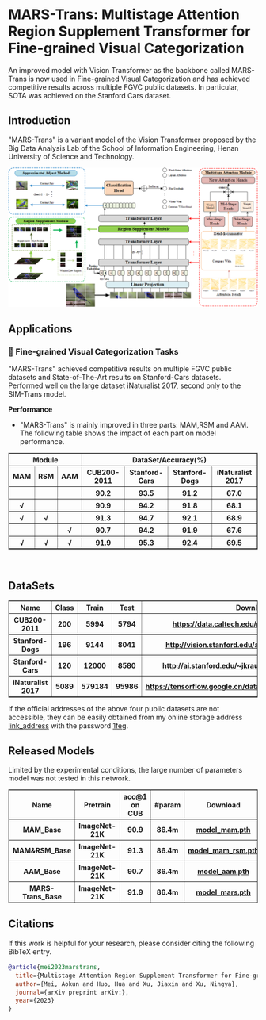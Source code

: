 # MARS-Trans: Multistage Attention Region Supplement Transformer for Fine-grained Visual Categorization

An improved model with Vision Transformer as the backbone called MARS-Trans is now used in Fine-grained Visual Categorization and has achieved competitive results across multiple FGVC public datasets. In particular, SOTA was achieved on the Stanford Cars dataset.

## Introduction
"MARS-Trans" is a variant model of the Vision Transformer proposed by the Big Data Analysis Lab of the School of Information Engineering, Henan University of Science and Technology.
<div align=left>
<img src='./docs/Figure2.png' width=900>
</div>

## Applications

### 🌅 Fine-grained Visual Categorization Tasks

"MARS-Trans" achieved competitive results on multiple FGVC public datasets and State-of-The-Art results on Stanford-Cars datasets. Performed well on the large dataset iNaturalist 2017, second only to the SIM-Trans model.

**Performance**
 - "MARS-Trans" is mainly improved in three parts: MAM,RSM and AAM. The following table shows the impact of each part on model performance.
<table border="1" width="90%">
	<tr align="center">
        <th colspan="3"> Module</th><th colspan="4"> DataSet/Accuracy(%) </th>
    </tr>
    <tr align="center">
        <th>MAM</th><th>RSM</th><th>AAM</th><th>CUB200-2011</th><th>Stanford-Cars</th><th>Stanford-Dogs</th><th>iNaturalist 2017</th>
    </tr>
    <tr align="center">
        <th> </th><th> </th><th> </th><th>90.2</th><th>93.5</th><th>91.2</th><th>67.0</th>
    </tr>
    <tr align="center">
        <th>√</th><th> </th><th> </th><th>90.9</th><th>94.2</th><th>91.8</th><th>68.1</th>
    </tr>
    <tr align="center">
        <th>√</th><th>√</th><th> </th><th>91.3</th><th>94.7</th><th>92.1</th><th>68.9</th>
    </tr>
    <tr align="center">
        <th> </th><th> </th><th>√</th><th>90.7</th><th>94.2</th><th>91.9</th><th>67.6</th>
    </tr>
    <tr align="center">
        <th>√</th><th>√</th><th>√</th><th>91.9</th><th>95.3</th><th>92.4</th><th>69.5</th>
    </tr>
</table>

<br>


## DataSets
<table border="1" width="90%">
    <tr align="center">
        <th>Name</th><th>Class</th><th>Train</th><th>Test</th><th>Download</th><th>Size</th>
    </tr>
    <tr align="center">
        <th>CUB200-2011</th><th>200</th><th>5994</th><th>5794</th><th><a href="https://data.caltech.edu/records/65de6-vp158">https://data.caltech.edu/records/65de6-vp158</a></th><th>1.2GB</th>
    </tr>
    <tr align="center">
        <th>Stanford-Dogs</th><th>196</th><th>9144</th><th>8041</th><th><a href="http://vision.stanford.edu/aditya86/ImageNetDogs/">http://vision.stanford.edu/aditya86/ImageNetDogs/</a></th><th>0.7GB</th>
    </tr>
    <tr align="center">
        <th>Stanford-Cars</th><th>120</th><th>12000</th><th>8580</th><th><a href="http://ai.stanford.edu/~jkrause/cars/car_dataset.html">http://ai.stanford.edu/~jkrause/cars/car_dataset.html</a></th><th>1.8GB</th>
    </tr>
    <tr align="center">
        <th>iNaturalist 2017</th><th>5089</th><th>579184</th><th>95986</th><th><a href="https://tensorflow.google.cn/datasets/catalog/i_naturalist2017">https://tensorflow.google.cn/datasets/catalog/i_naturalist2017</a></th><th>238.1GB</th>
    </tr>
</table>
If the official addresses of the above four public datasets are not accessible, they can be easily obtained from my online storage address <a href="https://pan.baidu.com/s/1A6y98oM1kTIFE5Xn2Qvqqg">link_address</a>  with the password <a href="#">1feg</a>.



## Released Models
Limited by the experimental conditions, the large number of parameters model was not tested in this network.
<table border="1" width="90%">
    <tr align="center">
        <th>Name</th><th>Pretrain</th><th>acc@1 on CUB</th><th>#param</th><th>Download</th>
    </tr>
    <tr align="center">
        <th>MAM_Base</th><th>ImageNet-21K</th><th>90.9</th><th>86.4m</th><th><a href="#">model_mam.pth</a></th>
    </tr>
    <tr align="center">
        <th>MAM&RSM_Base</th><th>ImageNet-21K</th><th>91.3</th><th>86.4m</th><th><a href="#">model_mam_rsm.pth</a></th>
    </tr>
    <tr align="center">
        <th>AAM_Base</th><th>ImageNet-21K</th><th>90.7</th><th>86.4m</th><th><a href="#">model_aam.pth</a></th>
    </tr>
    <tr align="center">
        <th>MARS-Trans_Base</th><th>ImageNet-21K</th><th>91.9</th><th>86.4m</th><th><a href="#">model_mars.pth</a></th>
    </tr>
</table>


## Citations

If this work is helpful for your research, please consider citing the following BibTeX entry.
```bibtex
@article{mei2023marstrans,
  title={Multistage Attention Region Supplement Transformer for Fine-grained Visual Categorization},
  author={Mei, Aokun and Huo, Hua and Xu, Jiaxin and Xu, Ningya},
  journal={arXiv preprint arXiv:},
  year={2023}
}
```

